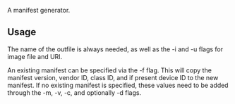 A manifest generator.

## Usage

The name of the outfile is always needed, as well as the -i and -u flags for image file
and URI. 

An existing manifest can be specified via the -f flag. This will copy the manifest
version, vendor ID, class ID, and if present device ID to the new manifest. If no existing
manifest is specified, these values need to be added through the -m, -v, -c, and
optionally -d flags.